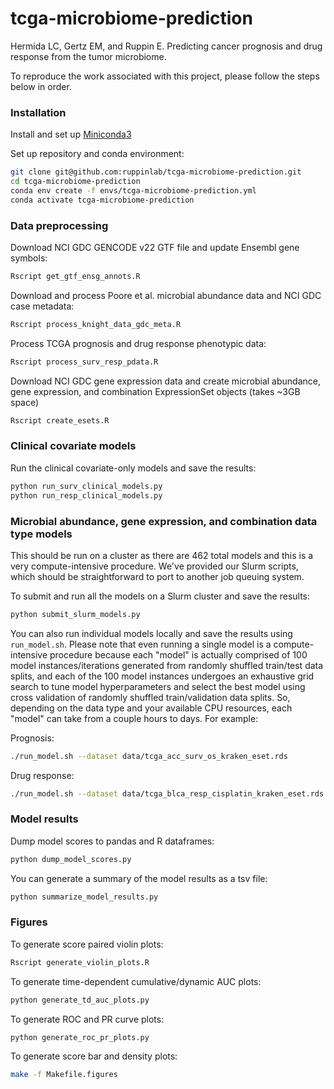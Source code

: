 # tcga-microbiome-prediction

Hermida LC, Gertz EM, and Ruppin E. Predicting cancer prognosis and drug
response from the tumor microbiome.

To reproduce the work associated with this project, please follow the steps
below in order.

### Installation

Install and set up [Miniconda3](https://docs.conda.io/en/latest/miniconda.html)

Set up repository and conda environment:

```bash
git clone git@github.com:ruppinlab/tcga-microbiome-prediction.git
cd tcga-microbiome-prediction
conda env create -f envs/tcga-microbiome-prediction.yml
conda activate tcga-microbiome-prediction
```

### Data preprocessing

Download NCI GDC GENCODE v22 GTF file and update Ensembl gene symbols:

```bash
Rscript get_gtf_ensg_annots.R
```

Download and process Poore et al. microbial abundance data and NCI GDC case
metadata:

```bash
Rscript process_knight_data_gdc_meta.R
```

Process TCGA prognosis and drug response phenotypic data:

```bash
Rscript process_surv_resp_pdata.R
```

Download NCI GDC gene expression data and create microbial abundance, gene
expression, and combination ExpressionSet objects (takes ~3GB space)

```bash
Rscript create_esets.R
```

### Clinical covariate models

Run the clinical covariate-only models and save the results:

```bash
python run_surv_clinical_models.py
python run_resp_clinical_models.py
```

### Microbial abundance, gene expression, and combination data type models

This should be run on a cluster as there are 462 total models and this is a
very compute-intensive procedure. We've provided our Slurm scripts, which
should be straightforward to port to another job queuing system.

To submit and run all the models on a Slurm cluster and save the results:

```bash
python submit_slurm_models.py
```

You can also run individual models locally and save the results using
`run_model.sh`.  Please note that even running a single model is a
compute-intensive procedure because each "model" is actually comprised of 100
model instances/iterations generated from randomly shuffled train/test data
splits, and each of the 100 model instances undergoes an exhaustive grid search
to tune model hyperparameters and select the best model using cross validation
of randomly shuffled train/validation data splits. So, depending on the data
type and your available CPU resources, each "model" can take from a couple
hours to days. For example:

Prognosis:

```bash
./run_model.sh --dataset data/tcga_acc_surv_os_kraken_eset.rds
```

Drug response:

```bash
./run_model.sh --dataset data/tcga_blca_resp_cisplatin_kraken_eset.rds
```

### Model results

Dump model scores to pandas and R dataframes:

```bash
python dump_model_scores.py
```

You can generate a summary of the model results as a tsv file:

```bash
python summarize_model_results.py
```

### Figures

To generate score paired violin plots:

```bash
Rscript generate_violin_plots.R
```

To generate time-dependent cumulative/dynamic AUC plots:

```bash
python generate_td_auc_plots.py
```

To generate ROC and PR curve plots:

```bash
python generate_roc_pr_plots.py
```

To generate score bar and density plots:

```bash
make -f Makefile.figures
```
